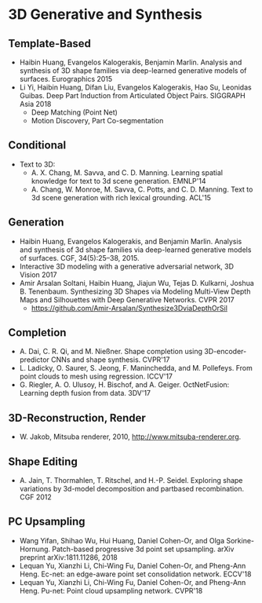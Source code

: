# 3D Generative and Synthesis

## Template-Based
- Haibin Huang, Evangelos Kalogerakis, Benjamin Marlin. Analysis and synthesis of 3D shape families via deep-learned generative models of surfaces. Eurographics 2015
- Li Yi, Haibin Huang, Difan Liu, Evangelos Kalogerakis, Hao Su, Leonidas Guibas. Deep Part Induction from Articulated Object Pairs. SIGGRAPH Asia 2018
	- Deep Matching (Point Net)
	- Motion Discovery, Part Co-segmentation

## Conditional
- Text to 3D:
	- A. X. Chang, M. Savva, and C. D. Manning. Learning spatial knowledge for text to 3d scene generation. EMNLP'14
	- A. Chang, W. Monroe, M. Savva, C. Potts, and C. D. Manning. Text to 3d scene generation with rich lexical grounding. ACL'15

## Generation
- Haibin Huang, Evangelos Kalogerakis, and Benjamin Marlin. Analysis and synthesis of 3d shape families via deep-learned generative models of surfaces. CGF, 34(5):25–38, 2015.
- Interactive 3D modeling with a generative adversarial network, 3D Vision 2017
- Amir Arsalan Soltani, Haibin Huang, Jiajun Wu, Tejas D. Kulkarni, Joshua B. Tenenbaum. Synthesizing 3D Shapes via Modeling Multi-View Depth Maps and Silhouettes with Deep Generative Networks. CVPR 2017
	- https://github.com/Amir-Arsalan/Synthesize3DviaDepthOrSil

## Completion
- A. Dai, C. R. Qi, and M. Nießner. Shape completion using 3D-encoder-predictor CNNs and shape synthesis. CVPR'17
- L. Ladicky, O. Saurer, S. Jeong, F. Maninchedda, and M. Pollefeys. From point clouds to mesh using regression. ICCV'17
- G. Riegler, A. O. Ulusoy, H. Bischof, and A. Geiger. OctNetFusion: Learning depth fusion from data. 3DV'17

## 3D-Reconstruction, Render
- W. Jakob, Mitsuba renderer, 2010, http://www.mitsuba-renderer.org.

## Shape Editing
- A. Jain, T. Thormahlen, T. Ritschel, and H.-P. Seidel. Exploring shape variations by 3d-model decomposition and partbased recombination. CGF 2012

## PC Upsampling
- Wang Yifan, Shihao Wu, Hui Huang, Daniel Cohen-Or, and Olga Sorkine-Hornung. Patch-based progressive 3d point set upsampling. arXiv preprint arXiv:1811.11286, 2018
- Lequan Yu, Xianzhi Li, Chi-Wing Fu, Daniel Cohen-Or, and Pheng-Ann Heng. Ec-net: an edge-aware point set consolidation network. ECCV'18
- Lequan Yu, Xianzhi Li, Chi-Wing Fu, Daniel Cohen-Or, and Pheng-Ann Heng. Pu-net: Point cloud upsampling network. CVPR'18